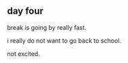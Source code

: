 ## day four

break is going by really fast.

i really do not want to go back to school.

not excited.
